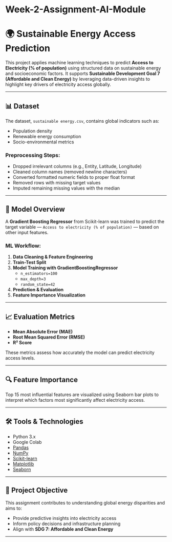 # Week-2-Assignment-AI-Module
# 🌍 Sustainable Energy Access Prediction

This project applies machine learning techniques to predict **Access to Electricity (% of population)** using structured data on sustainable energy and socioeconomic factors. It supports **Sustainable Development Goal 7 (Affordable and Clean Energy)** by leveraging data-driven insights to highlight key drivers of electricity access globally.

---

## 📊 Dataset

The dataset, `sustainable energy.csv`, contains global indicators such as:

- Population density  
- Renewable energy consumption  
- Socio-environmental metrics  

### Preprocessing Steps:

- Dropped irrelevant columns (e.g., Entity, Latitude, Longitude)
- Cleaned column names (removed newline characters)
- Converted formatted numeric fields to proper float format
- Removed rows with missing target values
- Imputed remaining missing values with the median

---

## 🧠 Model Overview

A **Gradient Boosting Regressor** from Scikit-learn was trained to predict the target variable — `Access to electricity (% of population)` — based on other input features.

### ML Workflow:

1. **Data Cleaning & Feature Engineering**
2. **Train-Test Split**
3. **Model Training with GradientBoostingRegressor**
   - `n_estimators=100`
   - `max_depth=3`
   - `random_state=42`
4. **Prediction & Evaluation**
5. **Feature Importance Visualization**

---

## 📈 Evaluation Metrics

- **Mean Absolute Error (MAE)**
- **Root Mean Squared Error (RMSE)**
- **R² Score**

These metrics assess how accurately the model can predict electricity access levels.

---

## 🔍 Feature Importance

Top 15 most influential features are visualized using Seaborn bar plots to interpret which factors most significantly affect electricity access.

---

## 🛠️ Tools & Technologies

- Python 3.x
- Google Colab
- [Pandas](https://pandas.pydata.org/)
- [NumPy](https://numpy.org/)
- [Scikit-learn](https://scikit-learn.org/)
- [Matplotlib](https://matplotlib.org/)
- [Seaborn](https://seaborn.pydata.org/)

---

## 🎯 Project Objective

This assignment contributes to understanding global energy disparities and aims to:

- Provide predictive insights into electricity access
- Inform policy decisions and infrastructure planning
- Align with **SDG 7: Affordable and Clean Energy**

---

